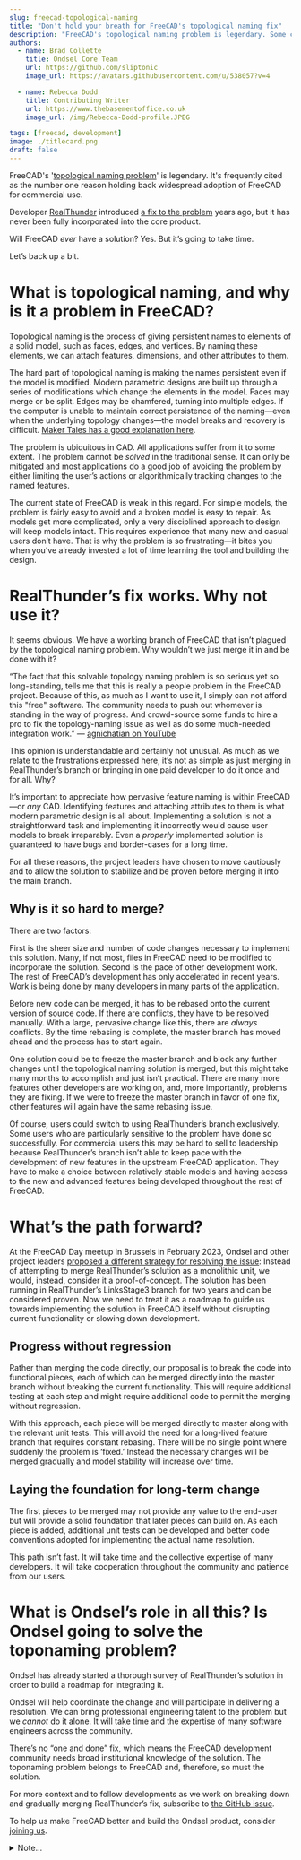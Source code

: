 ```yaml
---
slug: freecad-topological-naming
title: "Don't hold your breath for FreeCAD's topological naming fix"
description: "FreeCAD's topological naming problem is legendary. Some claim it's #1 reason holding back widespread adoption of the program. Will FreeCAD ever have a solution?"
authors:
  - name: Brad Collette
    title: Ondsel Core Team
    url: https://github.com/sliptonic
    image_url: https://avatars.githubusercontent.com/u/538057?v=4

  - name: Rebecca Dodd
    title: Contributing Writer
    url: https://www.thebasementoffice.co.uk
    image_url: /img/Rebecca-Dodd-profile.JPEG

tags: [freecad, development]
image: ./titlecard.png
draft: false
---
```


FreeCAD's '[topological naming problem](https://wiki.freecad.org/Topological_naming_problem)' is legendary. It's frequently cited as the number one reason holding back widespread adoption of FreeCAD for commercial use.

Developer [RealThunder](https://github.com/realthunder) introduced [a fix to the problem](https://forum.freecad.org/viewtopic.php?t=27278) years ago, but it has never been fully incorporated into the core product.

Will FreeCAD _ever_ have a solution? Yes. But it’s going to take time.

Let’s back up a bit.

# What is topological naming, and why is it a problem in FreeCAD?

Topological naming is the process of giving persistent names to elements of a solid model, such as faces, edges, and vertices. By naming these elements, we can attach features, dimensions, and other attributes to them.

The hard part of topological naming is making the names persistent even if the model is modified. Modern parametric designs are built up through a series of modifications which change the elements in the model. Faces may merge or be split. Edges may be chamfered, turning into multiple edges. If the computer is unable to maintain correct persistence of the naming—even when the underlying topology changes—the model breaks and recovery is difficult. [Maker Tales has a good explanation here](https://youtu.be/QSsVFu929jo?t=33).

The problem is ubiquitous in CAD. All applications suffer from it to some extent. The problem cannot be _solved_ in the traditional sense. It can only be mitigated and most applications do a good job of avoiding the problem by either limiting the user’s actions or algorithmically tracking changes to the named features.

The current state of FreeCAD is weak in this regard. For simple models, the problem is fairly easy to avoid and a broken model is easy to repair. As models get more complicated, only a very disciplined approach to design will keep models intact. This requires experience that many new and casual users don’t have. That is why the problem is so frustrating—it bites you when you’ve already invested a lot of time learning the tool and building the design.

# RealThunder’s fix works. Why not use it?

It seems obvious. We have a working branch of FreeCAD that isn’t plagued by the topological naming problem. Why wouldn’t we just merge it in and be done with it?

“The fact that this solvable topology naming problem is so serious yet so long-standing, tells me that this is really a people problem in the FreeCAD project. Because of this, as much as I want to use it, I simply can not afford this "free" software. The community needs to push out whomever is standing in the way of progress. And crowd-source some funds to hire a pro to fix the topology-naming issue as well as do some much-needed integration work.” — [agnichatian on YouTube](https://www.youtube.com/watch?v=QSsVFu929jo&lc=UgzY-2eximqNDrWgxkF4AaABAg)

This opinion is understandable and certainly not unusual. As much as we relate to the frustrations expressed here, it’s not as simple as just merging in RealThunder’s branch or bringing in one paid developer to do it once and for all. Why?

It’s important to appreciate how pervasive feature naming is within FreeCAD—or _any_ CAD. Identifying features and attaching attributes to them is what modern parametric design is all about. Implementing a solution is not a straightforward task and implementing it incorrectly would cause user models to break irreparably. Even a _properly_ implemented solution is guaranteed to have bugs and border-cases for a long time.

For all these reasons, the project leaders have chosen to move cautiously and to allow the solution to stabilize and be proven before merging it into the main branch.

## Why is it so hard to merge?

There are two factors:

First is the sheer size and number of code changes necessary to implement this solution. Many, if not most, files in FreeCAD need to be modified to incorporate the solution.
Second is the pace of other development work. The rest of FreeCAD’s development has only accelerated in recent years. Work is being done by many developers in many parts of the application.

Before new code can be merged, it has to be rebased onto the current version of source code. If there are conflicts, they have to be resolved manually. With a large, pervasive change like this, there are _always_ conflicts. By the time rebasing is complete, the master branch has moved ahead and the process has to start again.

One solution could be to freeze the master branch and block any further changes until the topological naming solution is merged, but this might take many months to accomplish and just isn’t practical. There are many more features other developers are working on, and, more importantly, problems they are fixing. If we were to freeze the master branch in favor of one fix, other features will again have the same rebasing issue.

Of course, users could switch to using RealThunder’s branch exclusively. Some users who are particularly sensitive to the problem have done so successfully. For commercial users this may be hard to sell to leadership because RealThunder’s branch isn’t able to keep pace with the development of new features in the upstream FreeCAD application. They have to make a choice between relatively stable models and having access to the new and advanced features being developed throughout the rest of FreeCAD.

# What’s the path forward?

At the FreeCAD Day meetup in Brussels in February 2023, Ondsel and other project leaders [proposed a different strategy for resolving the issue](https://forum.freecad.org/viewtopic.php?p=658250#p658250): Instead of attempting to merge RealThunder’s solution as a monolithic unit, we would, instead, consider it a proof-of-concept. The solution has been running in RealThunder’s LinksStage3 branch for two years and can be considered proven. Now we need to treat it as a roadmap to guide us towards implementing the solution in FreeCAD itself without disrupting current functionality or slowing down development.

## Progress without regression

Rather than merging the code directly, our proposal is to break the code into functional pieces, each of which can be merged directly into the master branch without breaking the current functionality. This will require additional testing at each step and might require additional code to permit the merging without regression.

With this approach, each piece will be merged directly to master along with the relevant unit tests. This will avoid the need for a long-lived feature branch that requires constant rebasing.  There will be no single point where suddenly the problem is ‘fixed.’ Instead the necessary changes will be merged gradually and model stability will increase over time.

## Laying the foundation for long-term change

The first pieces to be merged may not provide any value to the end-user but will provide a solid foundation that later pieces can build on. As each piece is added, additional unit tests can be developed and better code conventions adopted for implementing the actual name resolution.

This path isn’t fast. It will take time and the collective expertise of many developers. It will take cooperation throughout the community and patience from our users.

# What is Ondsel’s role in all this? Is Ondsel going to solve the toponaming problem?

Ondsel has already started a thorough survey of RealThunder’s solution in order to build a roadmap for integrating it.

Ondsel will help coordinate the change and will participate in delivering a resolution. We can bring professional engineering talent to the problem but we _cannot_ do it alone. It will take time and the expertise of many software engineers across the community.

There’s no “one and done” fix, which means the FreeCAD development community needs broad institutional knowledge of the solution. The toponaming problem belongs to FreeCAD and, therefore, so must the solution.

For more context and to follow developments as we work on breaking down and gradually merging RealThunder’s fix, subscribe to [the GitHub issue](https://github.com/FreeCAD/FreeCAD/issues/8432).

To help us make FreeCAD better and build the Ondsel product, consider [joining us](https://ondsel.com/careers/).

<details>
  <summary>Note...</summary>
  <div>
    <div>I’m Brad Collette, longtime FreeCAD contributor and CTO of Ondsel, a new open core company built on top of FreeCAD. Ondsel helps you share useful aspects of your solid models without giving away your designs. We’re working on improving collaboration and feature accessibility and integrating with your existing tools. You can read more about my vision for FreeCAD and Ondsel <a href="https://opencoreventures.com/blog/2023-01-ondsel-freecad-launch/">here</a>
    </div>
<br/>
  </div>
</details>


